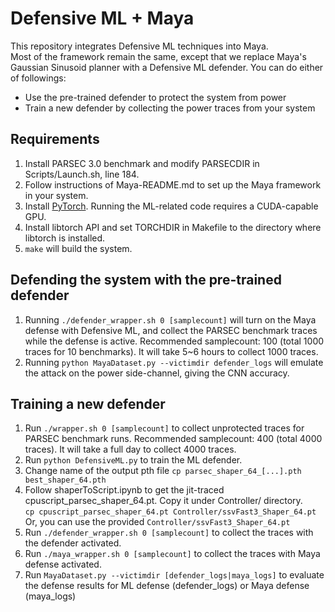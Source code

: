 # Defensive ML + Maya

This repository integrates Defensive ML techniques into Maya.  
Most of the framework remain the same, except that we replace Maya's Gaussian Sinusoid planner with a Defensive ML defender.
You can do either of followings:
- Use the pre-trained defender to protect the system from power
- Train a new defender by collecting the power traces from your system

## Requirements
1. Install PARSEC 3.0 benchmark and modify PARSECDIR in Scripts/Launch.sh, line 184.
2. Follow instructions of Maya-README.md to set up the Maya framework in your system.
3. Install [PyTorch](https://pytorch.org/). Running the ML-related code requires a CUDA-capable GPU.
4. Install libtorch API and set TORCHDIR in Makefile to the directory where libtorch is installed.
5. ```make``` will build the system.


## Defending the system with the pre-trained defender
1. Running ```./defender_wrapper.sh 0 [samplecount]``` will turn on the Maya defense with Defensive ML, and collect the PARSEC benchmark traces while the defense is active. Recommended samplecount: 100 (total 1000 traces for 10 benchmarks). It will take 5~6 hours to collect 1000 traces.
2. Running ```python MayaDataset.py --victimdir defender_logs``` will emulate the attack on the power side-channel, giving the CNN accuracy.

## Training a new defender

1. Run ```./wrapper.sh 0 [samplecount]``` to collect unprotected traces for PARSEC benchmark runs. Recommended samplecount: 400 (total 4000 traces). It will take a full day to collect 4000 traces.
2. Run ```python DefensiveML.py``` to train the ML defender.
3. Change name of the output pth file ```cp parsec_shaper_64_[...].pth best_shaper_64.pth```
4. Follow shaperToScript.ipynb to get the jit-traced cpuscript_parsec_shaper_64.pt. Copy it under Controller/ directory.  
    ```cp cpuscript_parsec_shaper_64.pt Controller/ssvFast3_Shaper_64.pt```  
    Or, you can use the provided ```Controller/ssvFast3_Shaper_64.pt ```
5. Run ```./defender_wrapper.sh 0 [samplecount]``` to collect the traces with the defender activated.
6. Run ```./maya_wrapper.sh 0 [samplecount]``` to collect the traces with Maya defense activated.
7. Run ```MayaDataset.py --victimdir [defender_logs|maya_logs]``` to evaluate the defense results for ML defense (defender\_logs) or Maya defense (maya\_logs)